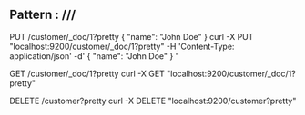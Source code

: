 Pattern : <REST Verb> /<Index>/<Type>/<ID>
----------------------------------------------
PUT /customer/_doc/1?pretty
{
  "name": "John Doe"
}
curl -X PUT "localhost:9200/customer/_doc/1?pretty" -H 'Content-Type: application/json' -d'
{
  "name": "John Doe"
}
'

GET /customer/_doc/1?pretty
curl -X GET "localhost:9200/customer/_doc/1?pretty"

DELETE /customer?pretty
curl -X DELETE "localhost:9200/customer?pretty"


